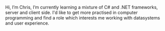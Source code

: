 Hi, I’m Chris,
I’m currently learning a mixture of C# and .NET frameworks, server and client side. 
I'd like to get more practised in computer programming and find a role which interests me working with datasystems and user experience.

<!---
Roadie985/Roadie985 is a ✨ special ✨ repository because its `README.md` (this file) appears on your GitHub profile.
You can click the Preview link to take a look at your changes.
--->

